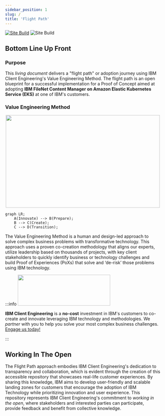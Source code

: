 ```yaml
---
sidebar_position: 1
slug: /
title: 'Flight Path'
---
```

[![Site Build](https://github.com/ibm-client-engineering/solution-filenet-aws/actions/workflows/deploy.yml/badge.svg)](https://github.com/ibm-client-engineering/solution-filenet-aws/actions/workflows/deploy.yml)  ![Site Build](https://img.shields.io/badge/Stage-Co--Create-Co--Create)

## Bottom Line Up Front

### Purpose

This _living document_ delivers a "flight path" or adoption journey using IBM Client Engineering's Value Engineering Method. The flight path is an open blueprint for a successful implementation for a Proof of Concept aimed at adopting **IBM FileNet Content Manager on Amazon Elastic Kubernetes Service (EKS)** at one of IBM's customers.

### Value Engineering Method

<center><img src="https://user-images.githubusercontent.com/95059/234157742-2ecebab2-e5b8-44e6-a2d8-666f8ad4dc24.svg" width="500" height="300" /></center>

```mermaid
graph LR;
    A(Innovate) --> B(Prepare);
    B --> C(Create);
    C --> D(Transition);
```

The Value Engineering Method is a human and design-led approach to solve complex business problems with transformative technology. This approach uses a proven co-creation methodology that aligns our experts, utilize leadership based on thousands of projects, with key client stakeholders to quickly identify business or technology challenges and build Proof of Experiences (PoXs) that solve and ‘de-risk’ those problems using IBM technology.

:::info
<img src="https://user-images.githubusercontent.com/95059/166857681-99c92cdc-fa62-4141-b903-969bd6ec1a41.png" width="300" height="100" />

**IBM Client Engineering** is a **no-cost** investment in IBM's customers to co-create and innovate leveraging IBM technology and methodologies. We _partner_ with you to help you solve your most complex business challenges. [Engage us today!](https://www.ibm.com/client-engineering)

:::

## Working In The Open

The Flight Path approach embodies IBM Client Engineering's dedication to transparency and collaboration, which is evident through the creation of this accessible repository that showcases real-life customer experiences. By sharing this knowledge, IBM aims to develop user-friendly and scalable landing zones for customers that encourage the adoption of IBM Technology while prioritizing innovation and user experience. This repository represents IBM Client Engineering's commitment to _working in the open_, where stakeholders and interested parties can participate, provide feedback and benefit from collective knowledge.